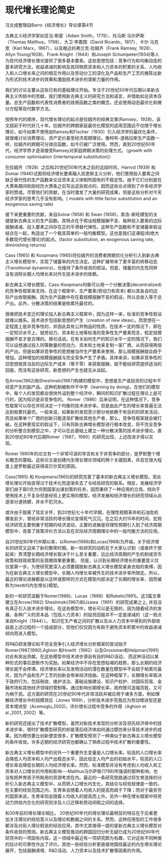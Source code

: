 # 现代增长理论简史

冯文成整理自Barro《经济增长》导论章第4节

古典主义经济学家如亚当$\cdot$斯密（Adam Smith，1776）、托马斯$\cdot$马尔萨斯（Thomas Malthus，1798）、大卫$\cdot$李嘉图（David Ricardo，1817）、卡尔$\cdot$马克思（Karl Marx，1867），以及晚近的弗兰克$\cdot$拉姆齐（Frank Ramsey, 1928）、Allyn Young(1928)、Frank Knight（1944）和Joseph Schumpeter(1934)等人为现代经济增长理论提供了很多基本要素。这些思想包括：竞争行为和均衡动态的基本研究方法，收益递减的影响及其同物质资本和人力资本的积累的关系、人均收入和人口增长率之间的相互作用以及劳动分工的深化及产品和生产工艺的推陈出新为形式的技术进步的效果和激励技术进步的垄断力量的作用。

我们的讨论主要从这些已有的基础理论开始。专注于20世纪50年代后期以来新古典主义传统中的贡献。我们使用新古典主义的研究方法和语言，并借助如总资本存量。总生产函数和代表性消费者的效用函数之类的概念。还会使用动态最优化和微分方程等现代数学方法。

按照年代的顺序，现代增长理论的起点是拉姆齐的经典文章(Ramsey，1928)，该文超前于时代好几十年。拉姆齐的跨期家庭最优化模型的适用范围远不仅限于增长理论，如今如果不使用由Ramsey和Fischer（1930）引入经济学的最优化条件，就很难讨论消费理论、资产定价甚至经济周期理论。像柯布-道格拉斯生产函数一样，拉姆齐的跨期可分效应函数，如今已被广泛使用。然而，直到20世纪60年代，经济学界才逐渐接受Ramsey对家庭跨期决策的处理方式。（growth with consumer optimisation (intertemporal substitution)）

在拉姆齐（1928）之后和20世纪50年代末之前的这段时间，Harrod (1939) 和 Domar (1946)试图将经济增长要素融入凯恩斯主义分析，他们使用投入要素之间缺乏替代性的生产函数来论证资本主义体制所固有的不稳定性。由于它们分别是在大萧条期间和刚经历大萧条之后写出这些观点的，因而这些论点得到了许多经济学家的赞成。尽管他们的贡献，在当时激发了大量的研究成果，但是这些分析对今天经济学家的思考几乎没有影响。( models with little factor substitution and an exogenous saving rate)

接下来更重要的贡献，来自Solow (1956) 和 Swan (1956)，索洛-斯旺模型的关键是新古典主义的生产函数。其特点在于假设规模报酬不变、每种投入要素的边际报酬递减、投入要素之间存在正的平滑替代弹性。这种生产函数和不变储蓄率假设结合在一起，构造出了一个极其简单的一般均衡模型。这也是我们这课程(和绝大多数现代增长理论)的起点。(factor substitution, an exogenous saving rate, diminishing returns)


Cass (1965) 和 Koopmans (1965)将拉姆齐的消费者跨期优化分析引入到新古典主义增长模型中，实现了储蓄率的内生决定。这种扩展带来了更丰富的转移动态(Transitional dynamics)，也维持了条件收敛的假设。但是，储蓄的内生性同样没有消除长期人均增长率对外生技术进步的依赖。

新古典主义增长模型，Cass-Koopmans均衡可以用一个分散决策(decentralized)的竞争性框架来支持。在这个框架中，生产要素(劳动力和资本) 都以其各自的边际产出收取报酬。因为生产函数中存在着规模报酬不变的假设，所以总收入等于总产出。此外，分散决策的结果是帕累托最优的。

很难把技术变迁的理论加入新古典主义框架中，因为这样一来，标准的竞争性假设就难以维系。技术进步包括新思想的产生（creation of new ideas）。而思想在一定程度上是非竞争性的，并因此具有公共物品的性质。在技术一定的情况下，即在一定知识水平上，就劳动力、资本和土地等标准的竞争性生产要素而言，假定规模报酬不变才是合理的。换句话说。在有关如何生产的知识水平一定的情况下，我们可以设想通过投入同等数量的劳动力、资本和土地来复制一家厂商，从而获得两倍的产出。但是如果非竞争性的思想被当作生产要素来使用，那么规模报酬就会趋于增加。这种增加的规模报酬就与完全竞争产生了矛盾。具体来讲，如果非竞争性的旧思想按其当前的边际生产成本（等于零）来获取报酬，就不能给研究提供适当的回报，而没有这些研究，新思想的产生也就无从谈起。

在Arrow(1962)和Sheshinski(1967)构建的模型中，思想是生产或投资的过程中不经意产生的副产品，这种机制被称作干中学（learning by doing)。在他们的模型中，每个人的发现都会很快外溢到整个经济中，瞬间的知识扩散过程在理论上是可行的，因为知识是非竞争性的。 Romer（1986）后来证明，在这种情况下，竞争性框架可以存在并将决定一个均衡的技术进步率。但是由此产生的增长率普遍无法达到帕累托最优。一般来说，如果新的发现至少部分地依赖于有目的的研发活动，而且如果单个厂商的创新只能逐渐扩散给其他生产者，那么，竞争性框架就会被打破。在这种更现实的假设下，只有将新古典增长模型进行根本改变，将不完全竞争的分析整合到模型之中，才可以在此基础上建立一种分散决策的技术进步理论。直到20世纪80年代后期Romer（1987，1990）的研究出现，上述改进才得以实现。

Romer 1990年的论文有一个非常可读的导言和关于非竞争的部分，是罗默整个增长概念的基础。这些论文是创建内生增长理论领域的两个关键因素，并且在很大程度上是罗默最近获得诺贝尔奖的原因。

Cass(1965) 和 Koopmans(1965)的研究完善了基本的新古典主义增长模型。至此增长理论开始变得过于技术化而逐渐失去了与经验研究的联系。相反，发展经济学家们由于肩0负为穷困国家出谋划策的任务，因而秉持了一种应用的立场，倾向于使用技术上不复杂但是经验上更实用的模型。经济发展和经济增长的研究领域从此逐渐分道扬镳，井水不犯河水。

或许由于脱离了现实关怀，到20世纪七十年代早期，在理性预期革命和石油危机爆发前夕，曾经非常活跃的增长理论变得死气沉沉。在之后大约15年的时间，宏观经济研究主要侧重于短期的经济波动，主要的进展是将理性预期引入到了经济周期模型中，改善了政策评价方法以及在实际经济周期理论中的一般均衡方法的应用。

自20世纪80年代中期以来，以Romer(1986)和Lucas(1988)为开端，关于经济增长的研究又迎来了新的繁荣时期。新一轮研究的动机在于大家认识到（或者终于想起来）弄清楚长期经济增长取决于什么至关重要，远比经济周期的产生机制或货币政策和财政政策的反周期效果更重要。 但是，认识到长期经济增长的重要意义仅仅是第一步。为使研究更深入必须要摆脱新古典主义增长模型紧身衣般的束缚，因为在新古典主义增长模型中，长期人均增长率被外生的技术进步率所限定。所以，最近的理论进展都是以这样或那样的方式在模型内部决定了长期的增长率，因而被称为\textbf{内生增长}模型。

新的一轮研究滥觞于Romer(1986)、Lucas（1988）和Rebelo(1991)。这3篇文章建立在Arrow(1962) Sheshinski(1967)和Uzawa（1991）的研究成果之上, 并且没有真正引入技术进步理论。在这些模型中，增长可以是无限的，因为随着经济的发展，各种广义的资本品（包括人力资本）的投资回报并不一定是递减的（这一观点来自Knight（1944））。 知识在生产者之间的扩散以及从人力资本中得到的外部收益是上述过程的一个组成部分，但他们仅仅因为有助于避免资本积累中的收益递减倾向而进入模型。

将R\&D研发理论和不完全竞争引入经济增长分析框架的尝试始于Romer(1987,1990),Aghion 和Howitt（1992）以及Grossman和Helpman(1991)对此有突出贡献。在这些模型中技术进步源自有目的R\&D活动， 而这种活动以某种形式的事后垄断作为奖励。如果经济中不存在思想枯竭的趋势，那么长期的经济增长就不会停滞。经济增长率以及发明活动的潜在数量在模型中不会趋于帕累托最优，因为产品和生产工艺的创新会带来经济扭曲。在这种框架下，长期增长率取决于政府行为，包括税收、维护法治、基础设施建设、知识产权护、对国际贸易、金融市场和其他经济领域的管制等。通过影响长期增长率，政府既可造福百姓，又可为祸于民。这方面的研究在20世纪90年代非常活跃并被应用于诸多方面，例如理解经济增长中的规模效应（Jones 1999），分析技术进步究竟应为劳动增进型还是资本增进型（Acemoglu,2002)，评价增长过程中竞争的作用（Aghion et al.,2001, 2002）等。

新的研究还提出了技术扩散模型。虽然对新技术发现的分析涉及领先经济体中的技术进步率，顿时扩散模型研究的却是落后经济体如何通过模仿来分享技术进步的成果。因为模仿要比创新便宜很多，扩散模型预测了一种类似于新古典主义增长模型的条件收敛。许多近期的经济研究也都确认了熟练过程中技术扩散的重要性。

新古典主义增长模型中的另外一个重要外生变量是人口增长率。较高的人口增长率会降低人均资本和人均产出稳态水平，因此给定人均产出的初始水平，较高的人口增长率会降低长期的人均经济增长率。然而，标准模型并没有考虑到人均收入和工资率对人口增长的作用和影响---Malthus马尔萨斯(1798)所强调的那种影响，也没有把养育孩子所耗用的资源考虑在内。最近的一条研究思路通过将生育选择的分析引入新古典主义模型中，从而把人口增长内生化，其结论与经验规律是一致的。 在主要的经验范围之内，生育率会随着人均收入的提高而趋于下降；而对于最贫穷的国家来说，生育率则会随着人均收入的提高而上升。另外一种在增长框架中将劳动力供给内生化的研究则涉及人口迁移和劳动闲暇之间的选择。

和30年前的增长理论相比， 20世纪90年代的增长理论最明显的特征在于后者更加关注理论的经验意义以及理论和数据之间的关系。然而，这种应用型的工作很多都涉及对前人理论假说的经验应用，其中尤其值得一提的是新古典主义增长模型对条件收敛的预测。新古典主义模型推动的跨国回归分析无疑已成为20世纪90年代研究中的一项固有内容。这一领域中最近有一项研究颇为有趣，它对这些不同种类的估计的可靠性作出了评价。其他一些经验分析更直接地围绕最近的内生增长理论展开，包括报酬递增、R\&D活动、人力资本以及技术扩散等因素的作用。
